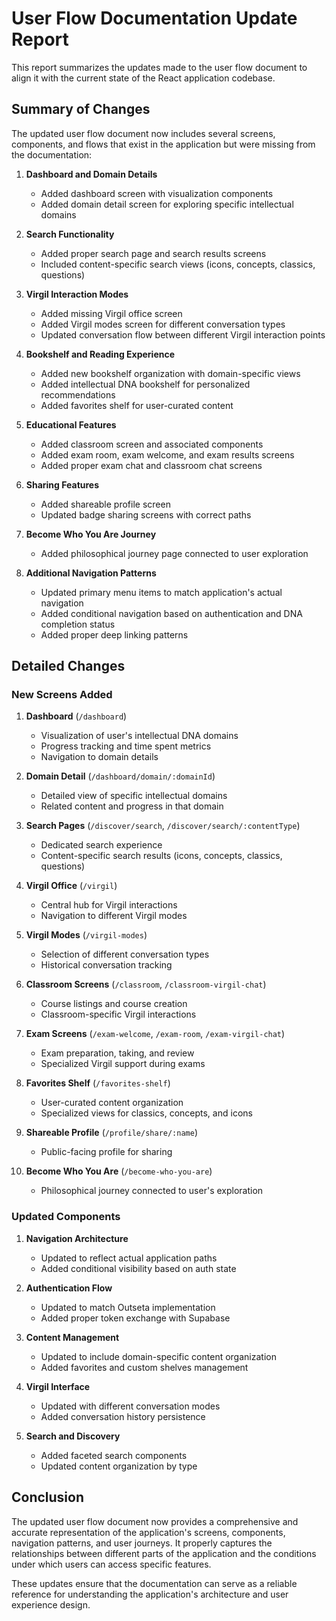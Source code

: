 # User Flow Documentation Update Report

This report summarizes the updates made to the user flow document to align it with the current state of the React application codebase.

## Summary of Changes

The updated user flow document now includes several screens, components, and flows that exist in the application but were missing from the documentation:

1. **Dashboard and Domain Details**
   - Added dashboard screen with visualization components
   - Added domain detail screen for exploring specific intellectual domains

2. **Search Functionality**
   - Added proper search page and search results screens
   - Included content-specific search views (icons, concepts, classics, questions)

3. **Virgil Interaction Modes**
   - Added missing Virgil office screen
   - Added Virgil modes screen for different conversation types
   - Updated conversation flow between different Virgil interaction points

4. **Bookshelf and Reading Experience**
   - Added new bookshelf organization with domain-specific views
   - Added intellectual DNA bookshelf for personalized recommendations
   - Added favorites shelf for user-curated content

5. **Educational Features**
   - Added classroom screen and associated components
   - Added exam room, exam welcome, and exam results screens
   - Added proper exam chat and classroom chat screens

6. **Sharing Features**
   - Added shareable profile screen
   - Updated badge sharing screens with correct paths

7. **Become Who You Are Journey**
   - Added philosophical journey page connected to user exploration

8. **Additional Navigation Patterns**
   - Updated primary menu items to match application's actual navigation
   - Added conditional navigation based on authentication and DNA completion status
   - Added proper deep linking patterns

## Detailed Changes

### New Screens Added

1. **Dashboard** (`/dashboard`)
   - Visualization of user's intellectual DNA domains
   - Progress tracking and time spent metrics
   - Navigation to domain details

2. **Domain Detail** (`/dashboard/domain/:domainId`)
   - Detailed view of specific intellectual domains
   - Related content and progress in that domain

3. **Search Pages** (`/discover/search`, `/discover/search/:contentType`)
   - Dedicated search experience
   - Content-specific search results (icons, concepts, classics, questions)

4. **Virgil Office** (`/virgil`)
   - Central hub for Virgil interactions
   - Navigation to different Virgil modes

5. **Virgil Modes** (`/virgil-modes`)
   - Selection of different conversation types
   - Historical conversation tracking

6. **Classroom Screens** (`/classroom`, `/classroom-virgil-chat`)
   - Course listings and course creation
   - Classroom-specific Virgil interactions

7. **Exam Screens** (`/exam-welcome`, `/exam-room`, `/exam-virgil-chat`)
   - Exam preparation, taking, and review
   - Specialized Virgil support during exams

8. **Favorites Shelf** (`/favorites-shelf`)
   - User-curated content organization
   - Specialized views for classics, concepts, and icons

9. **Shareable Profile** (`/profile/share/:name`)
   - Public-facing profile for sharing

10. **Become Who You Are** (`/become-who-you-are`)
    - Philosophical journey connected to user's exploration

### Updated Components

1. **Navigation Architecture**
   - Updated to reflect actual application paths
   - Added conditional visibility based on auth state

2. **Authentication Flow**
   - Updated to match Outseta implementation
   - Added proper token exchange with Supabase

3. **Content Management**
   - Updated to include domain-specific content organization
   - Added favorites and custom shelves management

4. **Virgil Interface**
   - Updated with different conversation modes
   - Added conversation history persistence

5. **Search and Discovery**
   - Added faceted search components
   - Updated content organization by type

## Conclusion

The updated user flow document now provides a comprehensive and accurate representation of the application's screens, components, navigation patterns, and user journeys. It properly captures the relationships between different parts of the application and the conditions under which users can access specific features.

These updates ensure that the documentation can serve as a reliable reference for understanding the application's architecture and user experience design.